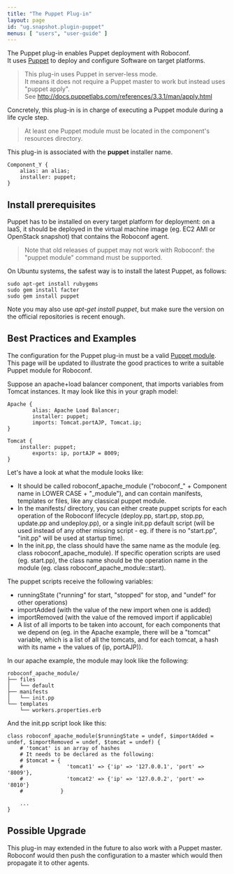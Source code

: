```yaml
---
title: "The Puppet Plug-in"
layout: page
id: "ug.snapshot.plugin-puppet"
menus: [ "users", "user-guide" ]
---
```


The Puppet plug-in enables Puppet deployment with Roboconf.  
It uses [Puppet](http://www.puppetlabs.com) to deploy and configure Software on target platforms.

> This plug-in uses Puppet in server-less mode.  
> It means it does not require a Puppet master to work but instead uses "puppet apply".  
> See http://docs.puppetlabs.com/references/3.3.1/man/apply.html

Concretely, this plug-in is in charge of executing a Puppet module during a life cycle step.

> At least one Puppet module must be located in the component's resources directory.

This plug-in is associated with the **puppet** installer name.

	Component_Y {
		alias: an alias;
		installer: puppet;
	}


## Install prerequisites

Puppet has to be installed on every target platform for deployment: on a IaaS, it should be deployed in the
virtual machine image (eg. EC2 AMI or OpenStack snapshot) that contains the Roboconf agent.

> Note that old releases of puppet may not work with Roboconf: the "puppet module" command must be supported.

On Ubuntu systems, the safest way is to install the latest Puppet, as follows:

	sudo apt-get install rubygems
	sudo gem install facter
	sudo gem install puppet

Note you may also use *apt-get install puppet*, but make sure the version on the official repositories is
recent enough.


## Best Practices and Examples

The configuration for the Puppet plug-in must be a valid [Puppet module](http://docs.puppetlabs.com/learning/modules1.html).  
This page will be updated to illustrate the good practices to write a suitable Puppet module for Roboconf.

Suppose an apache+load balancer component, that imports variables from Tomcat instances. It may look like this in your graph model:

```
Apache {
        alias: Apache Load Balancer;
        installer: puppet;
        imports: Tomcat.portAJP, Tomcat.ip;
}

Tomcat {
	installer: puppet;
        exports: ip, portAJP = 8009;
}
```

Let's have a look at what the module looks like:
- It should be called roboconf_apache_module ("roboconf_" + Component name in LOWER CASE + "_module"), and can contain manifests, templates or files, like any classical puppet module.
- In the manifests/ directory, you can either create puppet scripts for each operation of the Roboconf lifecycle (deploy.pp, start.pp, stop.pp, update.pp and undeploy.pp), or a single init.pp default script (will be used instead of any other missing script - eg. if there is no "start.pp", "init.pp" will be used at startup time).
- In the init.pp, the class should have the same name as the module (eg. class roboconf_apache_module). If specific operation scripts are used (eg. start.pp), the class name should be the operation name in the module (eg. class roboconf_apache_module::start).

The puppet scripts receive the following variables:
- runningState ("running" for start, "stopped" for stop, and "undef" for other operations)
- importAdded (with the value of the new import when one is added)
- importRemoved (with the value of the removed import if applicable)
- A list of all imports to be taken into account, for each components that we depend on (eg. in the Apache example, there will be a "tomcat" variable, which is a list of all the tomcats, and for each tomcat, a hash with its name + the values of (ip, portAJP)).

In our apache example, the module may look like the following:
```
roboconf_apache_module/
├── files
│   └── default
├── manifests
│   └── init.pp
└── templates
    └── workers.properties.erb
```

And the init.pp script look like this:
```
class roboconf_apache_module($runningState = undef, $importAdded = undef, $importRemoved = undef, $tomcat = undef) {
	# 'tomcat' is an array of hashes
	# It needs to be declared as the following:
	# $tomcat = {
	#              'tomcat1' => {'ip' => '127.0.0.1', 'port' => '8009'},
	#              'tomcat2' => {'ip' => '127.0.0.2', 'port' => '8010'}
	#            }

  	...
}
```

## Possible Upgrade

This plug-in may extended in the future to also work with a Puppet master.  
Roboconf would then push the configuration to a master which would then propagate it
to other agents.
